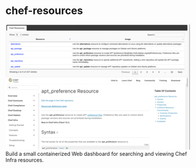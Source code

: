 # chef-resources

![chef-resources](chef-resource.png)
Build a small containerized Web dashboard for searching and viewing Chef Infra resources.
